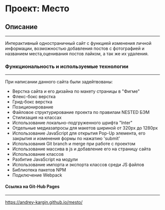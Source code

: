 # Проект: Место

## Описание
--------
Интерактивный одностраничный сайт с функцией изменения личной информации, возможностью добавления постов с фотографией и названием места,оценивания постов лайком, а так же их удаления.
### Функциональность и используемые технологии
---------
При написании данного сайта были задейтвованы:
* Верстка сайта и его дизайна по макету страницы в "Фигме"
* Флекс-бокс верстка
* Грид-бокс верстка
* Позиционирование
* Файловое структурирование проекта по правилам NESTED БЭМ
* Стилизация на классах
* Использование локально-подгруженного шрифта "Inter"
* Отдельные медиазапросы для макетов шириной от 320px до 1280px
* Использование JavaScript для открытия Pop-Up элемента, его закрытия и изменения формы по нажатию 'submit'
* Использования Git branch и merge при работе с проектом
* Использование массива в js и добавление его на страницу сайта
* Использование классов
* Разбитие JavaScript на модули
* Использование импорта и экспорта классов среди JS файлов
* Библиотека пакетов NPM
* Подключение Webpack

#### Ссылка на Git-Hub Pages
----------
https://andrey-kargin.github.io/mesto/
